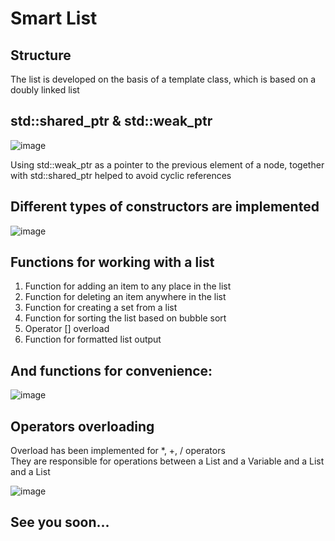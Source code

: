 # Smart List

## Structure
  The list is developed on the basis of a template class, which is based on a doubly linked list

## std::shared_ptr<Type> & std::weak_ptr<Type>
![image](https://github.com/zpnst/SmartList/assets/105946529/3e893c35-e2b1-4bde-8895-b1d5f090d590)

  Using std::weak_ptr<Type> as a pointer to the previous element of a node, 
  together with std::shared_ptr<Type> helped to avoid cyclic references

## Different types of constructors are implemented
![image](https://github.com/zpnst/SmartList/assets/105946529/f91f77db-a2c3-417a-87d8-62adf85c8a18)

## Functions for working with a list
  1) Function for adding an item to any place in the list
  2) Function for deleting an item anywhere in the list
  3) Function for creating a set from a list
  4) Function for sorting the list based on bubble sort
  5) Operator [] overload
  6) Function for formatted list output

## And functions for convenience:
  ![image](https://github.com/zpnst/SmartList/assets/105946529/18817dc5-2cfc-4197-8e4c-2b800bbb11f5)

## Operators overloading
  Overload has been implemented for *, +, / operators                                                                                                                                                     
  They are responsible for operations between a List and a Variable and a List and a List                                                                                                                 
  
![image](https://github.com/zpnst/SmartList/assets/105946529/846f6662-9e76-4fa9-86be-7c6d338ace78)

## See you soon...


